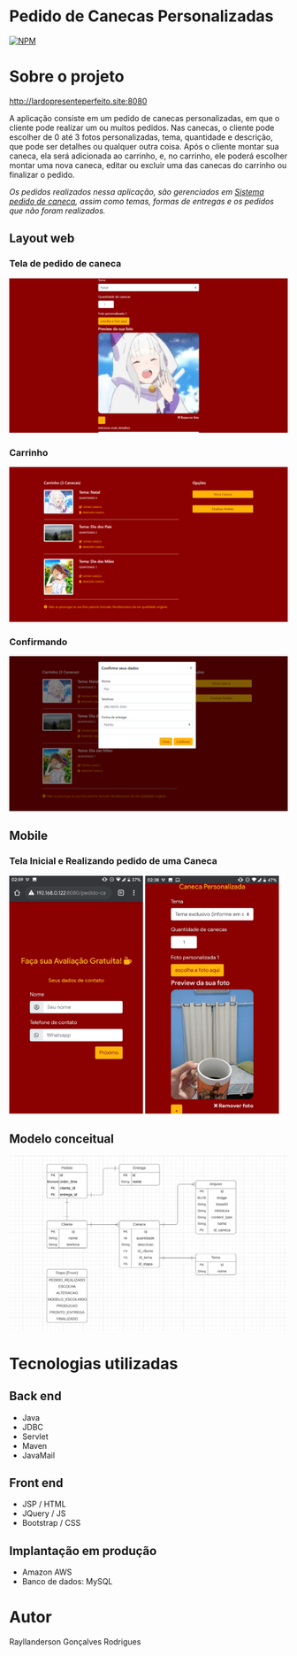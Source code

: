 # Pedido de Canecas Personalizadas
[![NPM](https://img.shields.io/npm/l/react)](https://github.com/Rayllanderson/pedido-de-caneca/blob/master/LICENSE) 

# Sobre o projeto

http://lardopresenteperfeito.site:8080


A aplicação consiste em um pedido de canecas personalizadas, em que o cliente pode realizar um ou muitos pedidos. Nas canecas, 
o cliente pode escolher de 0 até 3 fotos personalizadas, tema, quantidade e descrição, que pode ser detalhes ou qualquer outra coisa.
Após o cliente montar sua caneca, ela será adicionada ao carrinho, e, no carrinho, ele poderá
escolher montar uma nova caneca, editar ou excluir uma das canecas do carrinho ou finalizar o pedido.

<i>
Os pedidos realizados nessa aplicação, são gerenciados em <a href="https://github.com/Rayllanderson/sistema-pedido-caneca"> Sistema pedido de caneca</a>,
assim como temas, formas de entregas e os pedidos que não foram realizados.

</i>

## Layout web

<h3> Tela de pedido de caneca </h3>

![Inicial ](https://github.com/Rayllanderson/assets/blob/master/pedido-de-caneca/with_image2.png)

<h3> Carrinho </h3>

![Inicial ](https://github.com/Rayllanderson/assets/blob/master/pedido-de-caneca/carrinho.png)

<h3> Confirmando </h3>

![Inicial ](https://github.com/Rayllanderson/assets/blob/master/pedido-de-caneca/confirm.png)

## Mobile

<h3> Tela  Inicial e Realizando pedido de uma Caneca</h3>

<img src="https://github.com/Rayllanderson/assets/blob/master/pedido-de-caneca/inicial.jpeg" width="48%"/>  <img src="https://github.com/Rayllanderson/assets/blob/master/pedido-de-caneca/with_image_m.jpeg" width="48%"/>

## Modelo conceitual
![Modelo Conceitual](https://github.com/Rayllanderson/assets/blob/master/pedido-de-caneca/modelo%20conceitual.jpeg)

# Tecnologias utilizadas
## Back end
- Java
- JDBC
- Servlet
- Maven
- JavaMail
## Front end
- JSP / HTML
- JQuery / JS
- Bootstrap / CSS

## Implantação em produção
- Amazon AWS
- Banco de dados: MySQL


# Autor

Rayllanderson Gonçalves Rodrigues

